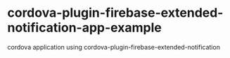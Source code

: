 # cordova-plugin-firebase-extended-notification-app-example
cordova application using cordova-plugin-firebase-extended-notification
